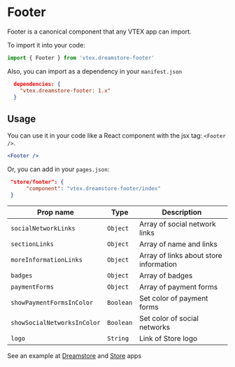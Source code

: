 # Footer

Footer is a canonical component that any VTEX app can import.

To import it into your code:

```js
import { Footer } from 'vtex.dreamstore-footer'
```

Also, you can import as a dependency in your `manifest.json`

```json
  dependencies: {
    "vtex.dreamstore-footer: 1.x"
  }
```

## Usage

You can use it in your code like a React component with the jsx tag: `<Footer />`.

```jsx
<Footer />
```

Or, you can add in your `pages.json`:

```json
 "store/footer": {
      "component": "vtex.dreamstore-footer/index"
 }
```

| Prop name | Type | Description |
| --- | --- | --- |
| `socialNetworkLinks` | `Object` | Array of social network links |
| `sectionLinks` | `Object` | Array of name and links |
| `moreInformationLinks` | `Object` | Array of links about store information |
| `badges` | `Object` | Array of badges |
| `paymentForms` | `Object` | Array of payment forms |
| `showPaymentFormsInColor` | `Boolean` | Set color of payment forms |
| `showSocialNetworksInColor` | `Boolean` | Set color of social networks |
| `logo` | `String` | Link of Store logo |

See an example at [Dreamstore](https://github.com/vtex-apps/dreamstore/blob/master/pages/pages.json#L24) and [Store](https://github.com/vtex-apps/store/blob/master/react/StoreTemplate.js#L16) apps
